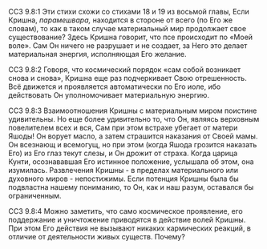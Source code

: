 ССЗ 9.8:1	Эти стихи схожи со стихами 18 и 19 из восьмой главы, Если Кришна, _парамешвара,_ находится в стороне от всего (по Его же словам), то как в таком случае материальный мир продолжает свое существование? Здесь Кришна говорит, что псе происходит по «Моей воле». Сам Он ничего не разрушает и не создает, за Него это делает материальная энергия, исполняющая Его желание.

ССЗ 9.8:2	Говоря, что космический порядок «сам собой возникает снова и снова», Кришна еще раз подчеркивает Свою отрешенность. Всё движется и проявляется автоматически по Его иоле, ибо действовать Он уполномочивает материальную энергию.

ССЗ 9.8:3	Взаимоотношения Кришны с материальным миром поистине удивительны. Но еще более удивительно то, что Он, являясь верховным повелителем всех и вся, Сам при этом встрахе убегает от матери Яшоды! Он ворует масло, а затем страшится наказания от Своей мамы. Он всезнающ и всемогущ, но при этом (когда Яшода грозится наказать Его) из Его глаз текут слезы, и Он дрожит от страха. Когда царица Кунти, осознававшая Его истинное положение, услышала об этом, она изумилась. Развлечения Кришны - в пределах материального или духовного миров - непостижимы. Если потенция Кришны была бы подвластна нашему пониманию, то Он, как и наш разум, оставался бы ограниченным.

ССЗ 9.8:4	Можно заметить, что само космическое проявление, его поддержание и уничтожение приводятся в действие волей Кришны. При этом Его действия не вызывают никаких кармических реакций, в отличие от деятельности живых существ. Почему?